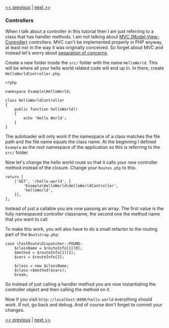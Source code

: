 [<< previous](5-router.md) | [next >>](7-inversion-of-control.md)

### Controllers

When I talk about a controller in this tutorial then I am just referring to a class that has handler methods. I am not talking about [MVC (Model-View-Controller)](http://martinfowler.com/eaaCatalog/modelViewController.html) controllers. MVC can't be implemented properly in PHP anyway, at least not in the way it was originally conceived. So forget about MVC and instead let's worry about [separation of concerns](http://en.wikipedia.org/wiki/Separation_of_concerns).

Create a new folder inside the `src/` folder with the name `HelloWorld`. This will be where all your hello world related code will end up in. In there, create `HelloWorldController.php`.

```
<?php

namespace Example\HelloWorld;

class HelloWorldController
{
    public function helloWorld()
    {
        echo 'Hello World';
    }
}
```

The autoloader will only work if the namespace of a class matches the file path and the file name equals the class name. At the beginning I defined `Example` as the root namespace of the application so this is referring to the `src/` folder.

Now let's change the hello world route so that it calls your new controller method instead of the closure. Change your `Routes.php` to this:

```
return [
    ['GET', '/hello-world', [
        'Example\HelloWorld\HelloWorldController', 
        'helloWorld',
    ]],
];
```

Instead of just a callable you are now passing an array. The first value is the fully namespaced controller classname, the second one the method name that you want to call.

To make this work, you will also have to do a small refactor to the routing part of the `Bootstrap.php`:

```
case \FastRoute\Dispatcher::FOUND:
    $className = $routeInfo[1][0];
    $method = $routeInfo[1][1];
    $vars = $routeInfo[2];
    
    $class = new $className;
    $class->$method($vars);
    break;
```

So instead of just calling a handler method you are now instantiating the controller object and then calling the method on it.

Now if you visit `http://localhost:8000/hello-world` everything should work. If not, go back and debug. And of course don't forget to commit your changes.

[<< previous](5-router.md) | [next >>](7-inversion-of-control.md)